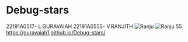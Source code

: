 # Debug-stars
22191A0517- L.GURAVAIAH
22191A0555- V.RANJITH 
![Ranju](https://github.com/Guravaiah1/Debug-stars/assets/129143545/fc151a81-c497-4733-8b0d-4d033a279880)
![Ranju 55](https://github.com/Guravaiah1/Debug-stars/assets/129143545/5a039698-8e28-4d36-b282-aeecf474c69b)
https://guravaiah1.github.io/Debug-stars/
